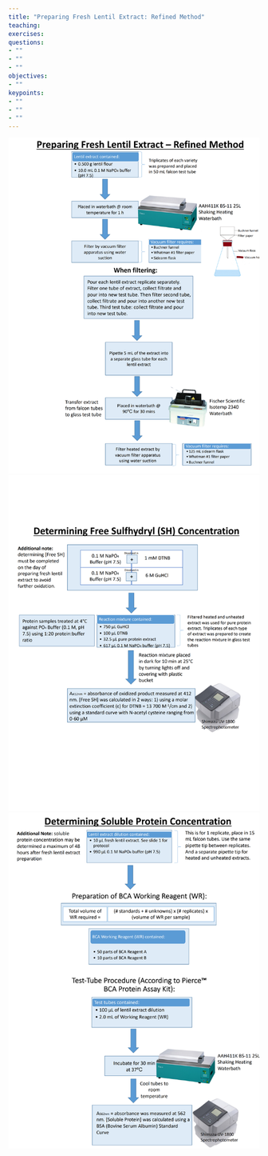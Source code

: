 ```yaml
---
title: "Preparing Fresh Lentil Extract: Refined Method"
teaching: 
exercises: 
questions:
- ""
- ""
- ""
objectives:
- ""
keypoints:
- ""
- ""
- ""
---
```


![Screenshot of main code listing](../fig/FreshExtractFreeSHSbleProteinProtocol071522_1.png)
![Screenshot of main code listing](../fig/FreshExtractFreeSHSbleProteinProtocol071522_2.png)
![Screenshot of main code listing](../fig/FreshExtractFreeSHSbleProteinProtocol071522_3.png)
